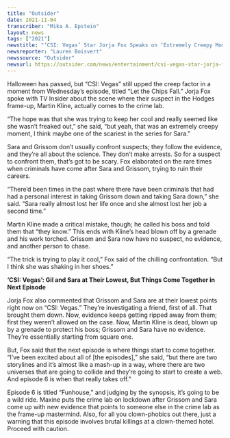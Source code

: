 ```yaml
---
title: "Outsider"
date: 2021-11-04
transcriber: "Mika A. Epstein"
layout: news
tags: ["2021"]
newstitle: "‘CSI: Vegas’ Star Jorja Fox Speaks on ‘Extremely Creepy Moment’ in Crime Lab Scene"
newsreporter: "Lauren Boisvert"
newssource: "Outsider"
newsurl: https://outsider.com/news/entertainment/csi-vegas-star-jorja-fox-speaks-extremely-creepy-moment-crime-lab-scene/
---
```


Halloween has passed, but “CSI: Vegas” still upped the creep factor in a moment from Wednesday’s episode, titled “Let the Chips Fall.” Jorja Fox spoke with TV Insider about the scene where their suspect in the Hodges frame-up, Martin Kline, actually comes to the crime lab.

“The hope was that she was trying to keep her cool and really seemed like she wasn’t freaked out,” she said, “but yeah, that was an extremely creepy moment, I think maybe one of the scariest in the series for Sara.”

Sara and Grissom don’t usually confront suspects; they follow the evidence, and they’re all about the science. They don’t make arrests. So for a suspect to confront them, that’s got to be scary. Fox elaborated on the rare times when criminals have come after Sara and Grissom, trying to ruin their careers.

“There’d been times in the past where there have been criminals that had had a personal interest in taking Grissom down and taking Sara down,” she said. “Sara really almost lost her life once and she almost lost her job a second time.”

Martin Kline made a critical mistake, though; he called his boss and told them that “they know.” This ends with Kline’s head blown off by a grenade and his work torched. Grissom and Sara now have no suspect, no evidence, and another person to chase.

“The trick is trying to play it cool,” Fox said of the chilling confrontation. “But I think she was shaking in her shoes.”

**‘CSI: Vegas’: Gil and Sara at Their Lowest, But Things Come Together in Next Episode**

Jorja Fox also commented that Grissom and Sara are at their lowest points right now on “CSI: Vegas.” They’re investigating a friend, first of all. That brought them down. Now, evidence keeps getting ripped away from them; first they weren’t allowed on the case. Now, Martin Kline is dead, blown up by a grenade to protect his boss; Grissom and Sara have no evidence. They’re essentially starting from square one.

But, Fox said that the next episode is where things start to come together. “I’ve been excited about all of [the episodes],” she said, “but there are two storylines and it’s almost like a mash-up in a way, where there are two universes that are going to collide and they’re going to start to create a web. And episode 6 is when that really takes off.”

Episode 6 is titled “Funhouse,” and judging by the synopsis, it’s going to be a wild ride. Maxine puts the crime lab on lockdown after Grissom and Sara come up with new evidence that points to someone else in the crime lab as the frame-up mastermind. Also, for all you clown-phobics out there, just a warning that this episode involves brutal killings at a clown-themed hotel. Proceed with caution.
